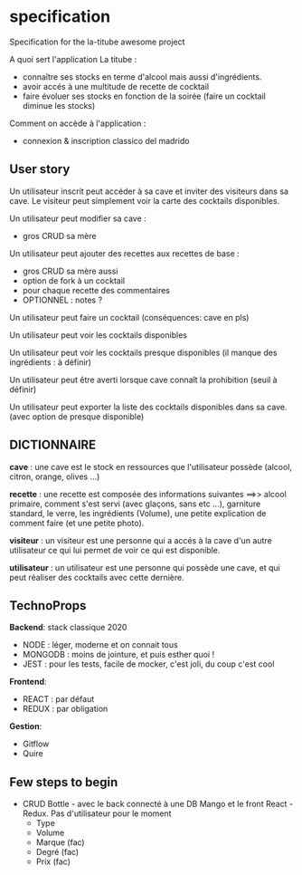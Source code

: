 # specification

Specification for the la-titube awesome project

A quoi sert l'application La titube :

* connaître ses stocks en terme d'alcool mais aussi d'ingrédients.
* avoir accés à une multitude de recette de cocktail
* faire évoluer ses stocks en fonction de la soirée (faire un cocktail diminue les stocks)

Comment on accède à l'application :

* connexion & inscription classico del madrido

## User story

Un utilisateur inscrit peut accéder à sa cave et inviter des visiteurs dans sa cave.
Le visiteur peut simplement voir la carte des cocktails disponibles.

Un utilisateur peut modifier sa cave :

* gros CRUD sa mère

Un utilisateur peut ajouter des recettes aux recettes de base :

* gros CRUD sa mère aussi
* option de fork à un cocktail
* pour chaque recette des commentaires
* OPTIONNEL : notes ?

Un utilisateur peut faire un cocktail (conséquences: cave en pls)

Un utilisateur peut voir les cocktails disponibles

Un utilisateur peut voir les cocktails presque disponibles (il manque des ingrédients : à définir)

Un utilisateur peut être averti lorsque cave connaît la prohibition (seuil à définir)

Un utilisateur peut exporter la liste des cocktails disponibles dans sa cave. (avec option de presque disponible)

## DICTIONNAIRE

__cave__ : une cave est le stock en ressources que l'utilisateur possède (alcool, citron, orange, olives ...)

__recette__ : une recette est composée des informations suivantes ==>> alcool primaire, comment s'est servi (avec glaçons, sans etc ...), garniture standard, le verre, les ingrédients (Volume), une petite explication de comment faire (et une petite photo).

__visiteur__ : un visiteur est une personne qui a accés à la cave d'un autre utilisateur ce qui lui permet de voir ce qui est disponible.

__utilisateur__ : un utilisateur est une personne qui possède une cave, et qui peut réaliser des cocktails avec cette dernière.

## TechnoProps

**Backend**: stack classique 2020

* NODE : léger, moderne et on connait tous
* MONGODB : moins de jointure, et puis esther quoi !
* JEST : pour les tests, facile de mocker, c'est joli, du coup c'est cool

**Frontend**:

* REACT : par défaut
* REDUX : par obligation

**Gestion**:

* Gitflow
* Quire

## Few steps to begin 

- CRUD Bottle - avec le back connecté à une DB Mango et le front React - Redux. Pas d'utilisateur pour le moment
  - Type
  - Volume
  - Marque (fac)
  - Degré (fac)
  - Prix (fac)
